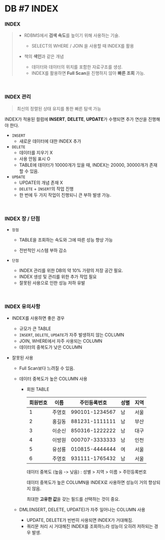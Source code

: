# DB #7 INDEX

### INDEX

> - RDBMS에서 **검색 속도**를 높이기 위해 사용하는 기술.
>   - SELECT의 WHERE / JOIN 을 사용할 때 INDEX를 활용
>
> - 책의 **색인**과 같은 개념
>   - 데이터와 데이터의 위치를 포함한 자료구조를 생성.
>   - INDEX를 활용하면 **Full Scan**을 진행하지 않아 **빠른 조회** 가능.

<br>

### INDEX 관리

> 최신의 정렬된 상태 유지를 통한 빠른 탐색 가능

INDEX가 적용된 컬럼에 **INSERT**, **DELETE**, **UPDATE**가 수행되면 추가 연산을 진행해야 한다.

- `INSERT`
  - 새로운 데이터에 대한 INDEX 추가
- `DELETE`
  - 데이터를 지우기 X
  - 사용 안됨 표시 O
  - TABLE에 데이터가 10000개가 있을 때, INDEX는 20000, 30000개가 존재할 수 있음.
- `UPDATE`
  - UPDATE의 개념 존재 X
  - `DELETE` + `INSERT`의 작업 진행
  - 한 번에 두 가지 작업이 진행되니 큰 부하 발생 가능.

<br>

### INDEX 장 / 단점

- `장점`

  - TABLE을 조회하는 속도와 그에 따른 성능 향상 가능

  - 전반적인 시스템 부하 감소

- `단점`
  - INDEX 관리를 위한 DB의 약 10% 가량의 저장 공간 필요.
  - INDEX 생성 및 관리를 위한 추가 작업 필요
  - 잘못된 사용으로 인한 성능 저하 유발

<br>

### INDEX 유의사항

- INDEX를 사용하면 좋은 경우

  - 규모가 큰 TABLE
  - `INSERT`, `DELETE`, `UPDATE`가 자주 발생하지 않는 COLUMN
  - JOIN, WHERE에서 자주 사용되는 COLUMN
  - 데이터의 중복도가 낮은 COLUMN

- 잘못된 사용

  - Full Scan보다 느려질 수 있음.

  - 데이터 중복도가 높은 COLUMN 사용

    - 회원 TABLE

      | 회원번호 | 이름   | 주민등록번호   | 성별 | 지역 |
      | -------- | ------ | -------------- | ---- | ---- |
      | 1        | 주영호 | 990101-1234567 | 남   | 서울 |
      | 2        | 홍길동 | 881231-1111111 | 남   | 부산 |
      | 3        | 이순신 | 850316-1222222 | 남   | 대구 |
      | 4        | 이방원 | 000707-3333333 | 남   | 인천 |
      | 5        | 유성룡 | 010815-4444444 | 여   | 서울 |
      | 6        | 주영호 | 931111-1765432 | 남   | 서울 |

      데이터 중복도 (높음 -> 낮음) : 성별 > 지역 > 이름 > 주민등록번호

      데이터 중복도가 높은 COLUMN을 INDEX로 사용하면 성능이 거의 향상되지 않음.

      최대한 **고유한 값**을 갖는 필드를 선택하는 것이 중요.

  - DML(INSERT, DELETE, UPDATE)가 자주 일어나는 COLUMN 사용
    - UPDATE, DELETE가 빈번히 사용되면 INDEX가 거대해짐.
    - 쿼리문 처리 시 거대해진 INDEX를 조회하느라 성능이 오히려 저하되는 경우 발생.

